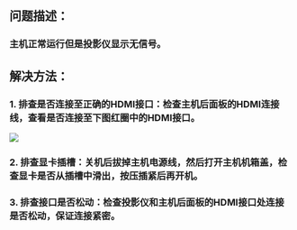 ## 问题描述：
### 主机正常运行但是投影仪显示无信号。
## 解决方法：
### 1. 排查是否连接至正确的HDMI接口：检查主机后面板的HDMI连接线，查看是否连接至下图红圈中的HDMI接口。
![](/images/MagicIsland-Projector-2-1.png)

### 2. 排查显卡插槽：关机后拔掉主机电源线，然后打开主机机箱盖，检查显卡是否从插槽中滑出，按压插紧后再开机。

### 3. 排查接口是否松动：检查投影仪和主机后面板的HDMI接口处连接是否松动，保证连接紧密。